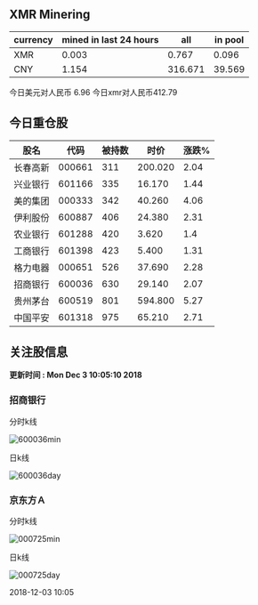 ## XMR Minering

|currency|mined in last 24 hours|all|in pool|
|---|---|---|---|
|XMR|0.003|0.767|0.096|
|CNY|1.154|316.671|39.569|

今日美元对人民币 6.96	今日xmr对人民币412.79


## 今日重仓股 

|股名|代码|被持数|时价|涨跌%|
|---|---|---|---|---|
|长春高新|000661|311|200.020|2.04|
|兴业银行|601166|335|16.170|1.44|
|美的集团|000333|342|40.260|4.06|
|伊利股份|600887|406|24.380|2.31|
|农业银行|601288|420|3.620|1.4|
|工商银行|601398|423|5.400|1.31|
|格力电器|000651|526|37.690|2.28|
|招商银行|600036|630|29.140|2.07|
|贵州茅台|600519|801|594.800|5.27|
|中国平安|601318|975|65.210|2.71|

## 关注股信息
**更新时间 : Mon Dec  3 10:05:10 2018**
### 招商银行 
分时k线

![600036min](http://image.sinajs.cn/newchart/min/n/sh600036.gif)

日k线

![600036day](http://image.sinajs.cn/newchart/daily/n/sh600036.gif)

### 京东方Ａ 
分时k线

![000725min](http://image.sinajs.cn/newchart/min/n/sz000725.gif)

日k线

![000725day](http://image.sinajs.cn/newchart/daily/n/sz000725.gif)

2018-12-03 10:05
